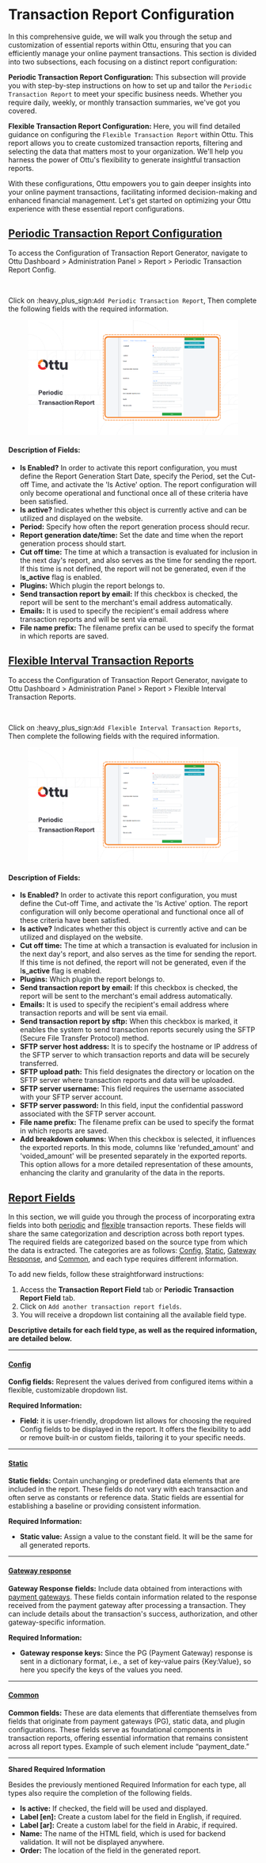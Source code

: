 # Transaction Report Configuration

In this comprehensive guide, we will walk you through the setup and customization of essential reports within Ottu, ensuring that you can efficiently manage your online payment transactions. This section is divided into two subsections, each focusing on a distinct report configuration:

**Periodic Transaction Report Configuration:** This subsection will provide you with step-by-step instructions on how to set up and tailor the `Periodic Transaction Report` to meet your specific business needs. Whether you require daily, weekly, or monthly transaction summaries, we've got you covered.

**Flexible Transaction Report Configuration:** Here, you will find detailed guidance on configuring the `Flexible Transaction Report` within Ottu. This report allows you to create customized transaction reports, filtering and selecting the data that matters most to your organization. We'll help you harness the power of Ottu's flexibility to generate insightful transaction reports.

With these configurations, Ottu empowers you to gain deeper insights into your online payment transactions, facilitating informed decision-making and enhanced financial management. Let's get started on optimizing your Ottu experience with these essential report configurations.

## [**Periodic Transaction Report Configuration**](transaction-report-configuration.md#periodic-transaction-report-configuration)

To access the Configuration of Transaction Report Generator, navigate to Ottu Dashboard > Administration Panel > Report > Periodic Transaction Report Config.

<figure><img src="../../.gitbook/assets/report (1).png" alt=""><figcaption></figcaption></figure>

Click on :heavy\_plus\_sign:`Add Periodic Transaction Report`, Then complete the following fields with the required information.

<figure><img src="../../.gitbook/assets/(Configuration-Transaction Report Configuration)Periodic Transaction Report copy.png" alt=""><figcaption></figcaption></figure>

#### **Description of Fields:**

* **Is Enabled?** In order to activate this report configuration, you must define the Report Generation Start Date, specify the Period, set the Cut-off Time, and activate the 'Is Active' option. The report configuration will only become operational and functional once all of these criteria have been satisfied.
* **Is active?** Indicates whether this object is currently active and can be utilized and displayed on the website.
* **Period:** Specify how often the report generation process should recur.
* **Report generation date/time:** Set the date and time when the report generation process should start.
* **Cut off time:** The time at which a transaction is evaluated for inclusion in the next day's report, and also serves as the time for sending the report. If this time is not defined, the report will not be generated, even if the I**s\_active** flag is enabled.
* **Plugins:** Which plugin the report belongs to.
* **Send transaction report by email:** If this checkbox is checked, the report will be sent to the merchant's email address automatically.
* **Emails:** It is used to specify the recipient's email address where transaction reports and will be sent via email.
* **File name prefix:** The filename prefix can be used to specify the format in which reports are saved.

## [Flexible Interval Transaction Reports](transaction-report-configuration.md#flexible-interval-transaction-reports)

To access the Configuration of Transaction Report Generator, navigate to Ottu Dashboard > Administration Panel > Report > Flexible Interval Transaction Reports.

<figure><img src="../../.gitbook/assets/image (29).png" alt=""><figcaption></figcaption></figure>

Click on :heavy\_plus\_sign:`Add Flexible Interval Transaction Reports`, Then complete the following fields with the required information.

<figure><img src="../../.gitbook/assets/(Configuration-Transaction Report Configuration)Periodic Transaction Report copy (1).png" alt=""><figcaption></figcaption></figure>

#### **Description of Fields:**

* **Is Enabled?** In order to activate this report configuration, you must define the Cut-off Time, and activate the 'Is Active' option. The report configuration will only become operational and functional once all of these criteria have been satisfied.
* **Is active?** Indicates whether this object is currently active and can be utilized and displayed on the website.
* **Cut off time:** The time at which a transaction is evaluated for inclusion in the next day's report, and also serves as the time for sending the report. If this time is not defined, the report will not be generated, even if the I**s\_active** flag is enabled.
* **Plugins:** Which plugin the report belongs to.
* **Send transaction report by email:** If this checkbox is checked, the report will be sent to the merchant's email address automatically.
* **Emails:** It is used to specify the recipient's email address where transaction reports and will be sent via email.
* **Send transaction report by sftp:** When this checkbox is marked, it enables the system to send transaction reports securely using the SFTP (Secure File Transfer Protocol) method.
* **SFTP server host address:** It is to specify the hostname or IP address of the SFTP server to which transaction reports and data will be securely transferred.
* **SFTP upload path:** This field designates the directory or location on the SFTP server where transaction reports and data will be uploaded.
* **SFTP server username:** This field requires the username associated with your SFTP server account.
* **SFTP server password:** In this field, input the confidential password associated with the SFTP server account.
* **File name prefix:** The filename prefix can be used to specify the format in which reports are saved.
* **Add breakdown columns:** When this checkbox is selected, it influences the exported reports. In this mode, columns like 'refunded\_amount' and 'voided\_amount' will be presented separately in the exported reports. This option allows for a more detailed representation of these amounts, enhancing the clarity and granularity of the data in the reports.

## [Report Fields](transaction-report-configuration.md#report-fields)

In this section, we will guide you through the process of incorporating extra fields into both [periodic](transaction-report-configuration.md#periodic-transaction-report-configuration) and [flexible](transaction-report-configuration.md#flexible-interval-transaction-reports) transaction reports. These fields will share the same categorization and description across both report types. The required fields are categorized based on the source type from which the data is extracted. The categories are as follows: [Config](transaction-report-configuration.md#config), [Static](transaction-report-configuration.md#static), [Gateway Response](transaction-report-configuration.md#gateway-response), and [Common](transaction-report-configuration.md#common), and each type requires different information.

To add new fields, follow these straightforward instructions:

1. Access the **Transaction Report Field** tab or **Periodic Transaction Report Field** tab.
2. Click on  `Add another transaction report fields`.
3. You will receive a dropdown list containing all the available field type.&#x20;

**Descriptive details for each field type, as well as the required information, are detailed below.**

***

#### [Config](transaction-report-configuration.md#config)

**Config fields:** Represent the values derived from configured items within a flexible, customizable dropdown list.

**Required Information:**

* **Field:** it is user-friendly, dropdown list allows for choosing the required Config fields to be displayed in the report. It offers the flexibility to add or remove built-in or custom fields, tailoring it to your specific needs.

***

#### [**Static**](transaction-report-configuration.md#static)

**Static fields:** Contain unchanging or predefined data elements that are included in the report. These fields do not vary with each transaction and often serve as constants or reference data. Static fields are essential for establishing a baseline or providing consistent information.

**Required Information:**

* **Static value:** Assign a value to the constant field. It will be the same for all generated reports.

***

#### [**Gateway response**](transaction-report-configuration.md#gateway-response)

**Gateway Response** **fields:** Include data obtained from interactions with [payment gateways](../payment-gateway.md). These fields contain information related to the response received from the payment gateway after processing a transaction. They can include details about the transaction's success, authorization, and other gateway-specific information.

**Required Information:**

* **Gateway response keys:** Since the PG (Payment Gateway) response is sent in a dictionary format, i.e., a set of key-value pairs {Key:Value}, so here you specify the keys of the values you need.

***

#### [**Common**](transaction-report-configuration.md#common)

**Common fields:** These are data elements that differentiate themselves from fields that originate from payment gateways (PG), static data, and plugin configurations. These fields serve as foundational components in transaction reports, offering essential information that remains consistent across all report types. Example of such element include “payment\_date.”

***

**Shared Required Information**

Besides the previously mentioned Required Information for each type, all types also require the completion of the following fields.

* **Is active:** If checked, the field will be used and displayed.
* **Label \[en]:** Create a custom label for the field in English, if required.
* **Label \[ar]:** Create a custom label for the field in Arabic, if required.
* **Name:** The name of the HTML field, which is used for backend validation. It will not be displayed anywhere.
* **Order:** The location of the field in the generated report.
